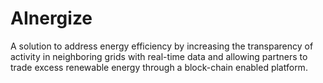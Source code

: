 # AInergize
A solution to address energy efficiency by increasing the transparency of activity in neighboring grids with real-time data and allowing partners to trade excess renewable energy through 
a block-chain enabled platform.
